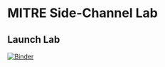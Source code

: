 # MITRE Side-Channel Lab

## Launch Lab
[![Binder](https://mybinder.org/badge_logo.svg)](https://mybinder.org/v2/gh/janisbent/sc-lab/master?filepath=lab.ipynb)

